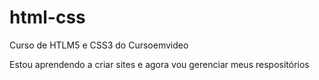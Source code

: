 # html-css
 Curso de HTLM5 e CSS3 do Cursoemvideo

Estou aprendendo a criar sites e agora vou gerenciar meus respositórios